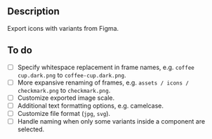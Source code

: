 ## Description

Export icons with variants from Figma.

## To do

- [ ] Specify whitespace replacement in frame names, e.g. `coffee cup.dark.png` to `coffee-cup.dark.png`.
- [ ] More expansive renaming of frames, e.g. `assets / icons / checkmark.png` to `checkmark.png`.
- [ ] Customize exported image scale.
- [ ] Additional text formatting options, e.g. camelcase.
- [ ] Customize file format (`jpg`, `svg`).
- [ ] Handle naming when only some variants inside a component are selected.
